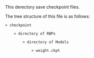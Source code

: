 This derectory save checkpoint files.

The tree structure  of this file is as follows:

    > checkpoint
    
        > directory of RBPs
       
            > directory of Models
       
                > weight.ckpt